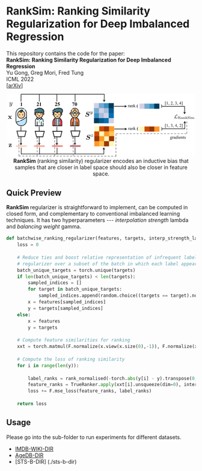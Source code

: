 # RankSim: Ranking Similarity Regularization for Deep Imbalanced Regression
This repository contains the code for the paper: <br>
__RankSim: Ranking Similarity Regularization for Deep Imbalanced Regression__ <br> 
Yu Gong, Greg Mori, Fred Tung <br>
ICML 2022 <br>
[[arXiv](https://arxiv.org/abs/2205.15236)]  <br>
<p align="center">
    <img src="figures/teaser.jpg" width="500"> <br>
<b>RankSim </b> (ranking similarity) regularizer encodes an inductive bias that samples that are closer in label space should also be closer in feature space.
</p>

## Quick Preview
<b>RankSim </b> regularizer is straightforward to implement, can be computed in closed form, and complementary to conventional imbalanced learning techniques. It has two hyperparameters --- *interpolation strength* lambda and *balancing weight* gamma.

```python
def batchwise_ranking_regularizer(features, targets, interp_strength_lambda):
    loss = 0

    # Reduce ties and boost relative representation of infrequent labels by computing the 
    # regularizer over a subset of the batch in which each label appears at most once
    batch_unique_targets = torch.unique(targets)
    if len(batch_unique_targets) < len(targets):
        sampled_indices = []
        for target in batch_unique_targets:
            sampled_indices.append(random.choice((targets == target).nonzero()[:,0]).item())
        x = features[sampled_indices]
        y = targets[sampled_indices]
    else:
        x = features
        y = targets

    # Compute feature similarities for ranking
    xxt = torch.matmul(F.normalize(x.view(x.size(0),-1)), F.normalize(x.view(x.size(0),-1)).permute(1,0))

    # Compute the loss of ranking similarity
    for i in range(len(y)):

        label_ranks = rank_normalised(-torch.abs(y[i] - y).transpose(0,1))
        feature_ranks = TrueRanker.apply(xxt[i].unsqueeze(dim=0), interp_strength_lambda) # differentiable ranking operation, defined in ranking.py
        loss += F.mse_loss(feature_ranks, label_ranks)

    return loss
```

## Usage

Please go into the sub-folder to run experiments for different datasets. 

- [IMDB-WIKI-DIR](./imdb-wiki-dir)
- [AgeDB-DIR](./agedb-dir)
- [STS-B-DIR] (./sts-b-dir)

